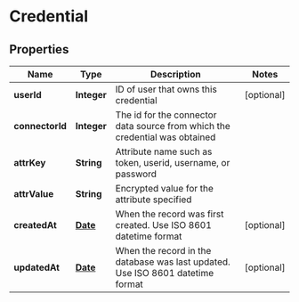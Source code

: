 
# Credential

## Properties
Name | Type | Description | Notes
------------ | ------------- | ------------- | -------------
**userId** | **Integer** | ID of user that owns this credential |  [optional]
**connectorId** | **Integer** | The id for the connector data source from which the credential was obtained | 
**attrKey** | **String** | Attribute name such as token, userid, username, or password | 
**attrValue** | **String** | Encrypted value for the attribute specified | 
**createdAt** | [**Date**](Date.md) | When the record was first created. Use ISO 8601 datetime format |  [optional]
**updatedAt** | [**Date**](Date.md) | When the record in the database was last updated. Use ISO 8601 datetime format |  [optional]



